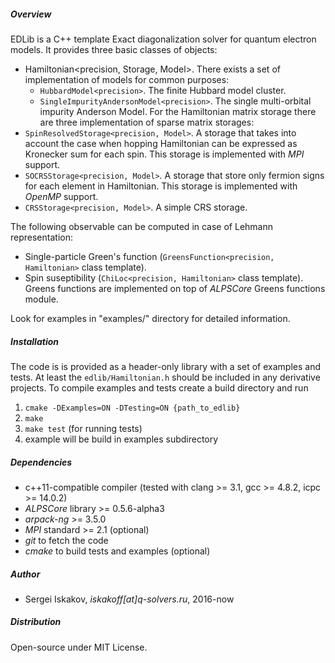 ##### Overview
EDLib is a C++ template Exact diagonalization solver for quantum electron models. It provides three basic classes of objects:

- Hamiltonian<precision, Storage, Model>. 
There exists a set of implementation of models for common purposes:
    - `HubbardModel<precision>`. The finite Hubbard model cluster.
    - `SingleImpurityAndersonModel<precision>`. The single multi-orbital impurity Anderson Model.
For the Hamiltonian matrix storage there are three implementation of sparse matrix storages:
- `SpinResolvedStorage<precision, Model>`. A storage that takes into account the case when hopping Hamiltonian can be expressed as Kronecker sum for each spin. This storage is implemented with *MPI* support.
- `SOCRSStorage<precision, Model>`. A storage that store only fermion signs for each element in Hamiltonian. This storage is implemented with *OpenMP* support.
- `CRSStorage<precision, Model>`. A simple CRS storage.

The following observable can be computed in case of Lehmann representation:
- Single-particle Green's function (`GreensFunction<precision, Hamiltonian>` class template).
- Spin suseptibility (`ChiLoc<precision, Hamiltonian>` class template).
Greens functions are implemented on top of *ALPSCore* Greens functions module.

Look for examples in "examples/" directory for detailed information.

##### Installation ###
The code is is provided as a header-only library with a set of examples and tests.
At least the `edlib/Hamiltonian.h` should be included in any derivative projects.
To compile examples and tests create a build directory and run 

1. `cmake -DExamples=ON -DTesting=ON {path_to_edlib}`
2. `make`
3. `make test` (for running tests)
4. example will be build in examples subdirectory

##### Dependencies 
- c++11-compatible compiler (tested with clang >= 3.1, gcc >= 4.8.2, icpc >= 14.0.2)  
- *ALPSCore* library >= 0.5.6-alpha3
- *arpack-ng* >= 3.5.0
- *MPI* standard >= 2.1 (optional)
- *git* to fetch the code 
- *cmake* to build tests and examples (optional)

##### Author
- Sergei Iskakov, *iskakoff[at]q-solvers.ru*, 2016-now

##### Distribution
Open-source under MIT License.
